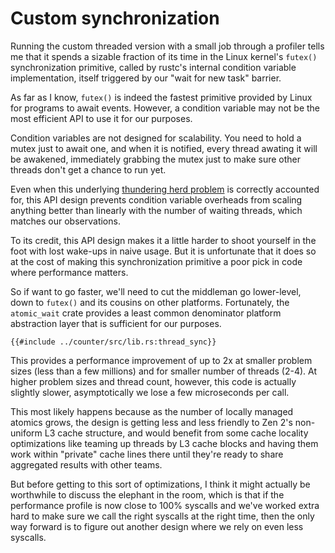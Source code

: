 # Custom synchronization

Running the custom threaded version with a small job through a profiler tells me
that it spends a sizable fraction of its time in the Linux kernel's `futex()`
synchronization primitive, called by rustc's internal condition variable
implementation, itself triggered by our "wait for new task" barrier.

As far as I know, `futex()` is indeed the fastest primitive provided by Linux
for programs to await events. However, a condition variable may not be the most
efficient API to use it for our purposes.

Condition variables are not designed for scalability. You need to hold a mutex
just to await one, and when it is notified, every thread awating it will be
awakened, immediately grabbing the mutex just to make sure other threads don't
get a chance to run yet.

Even when this underlying
[thundering herd problem](https://en.wikipedia.org/wiki/Thundering_herd_problem)
is correctly accounted for, this API design prevents condition variable
overheads from scaling anything better than linearly with the number of waiting
threads, which matches our observations.

To its credit, this API design makes it a little harder to shoot yourself in the
foot with lost wake-ups in naive usage. But it is unfortunate that it does so
at the cost of making this synchronization primitive a poor pick in code where
performance matters.

So if want to go faster, we'll need to cut the middleman go lower-level, down to
`futex()` and its cousins on other platforms. Fortunately, the `atomic_wait`
crate provides a least common denominator platform abstraction layer that is
sufficient for our purposes.

```rust,no_run
{{#include ../counter/src/lib.rs:thread_sync}}
```

This provides a performance improvement of up to 2x at smaller problem sizes
(less than a few millions) and for smaller number of threads (2-4). At higher
problem sizes and thread count, however, this code is actually slightly slower,
asymptotically we lose a few microseconds per call.

This most likely happens because as the number of locally managed atomics grows,
the design is getting less and less friendly to Zen 2's non-uniform L3 cache
structure, and would benefit from some cache locality optimizations like teaming
up threads by L3 cache blocks and having them work within "private" cache lines
there until they're ready to share aggregated results with other teams.

But before getting to this sort of optimizations, I think it might actually be
worthwhile to discuss the elephant in the room, which is that if the performance
profile is now close to 100% syscalls and we've worked extra hard to make sure
we call the right syscalls at the right time, then the only way forward is to
figure out another design where we rely on even less syscalls.
